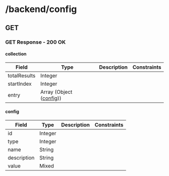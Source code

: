 
# /backend/config


## GET


### GET Response - 200 OK

#### collection

Field | Type | Description | Constraints
----- | ---- | ----------- | -----------
totalResults | Integer |  | 
startIndex | Integer |  | 
entry | Array (Object ([config](#psx_model_Config))) |  | 

#### config

Field | Type | Description | Constraints
----- | ---- | ----------- | -----------
id | Integer |  | 
type | Integer |  | 
name | String |  | 
description | String |  | 
value | Mixed |  | 

